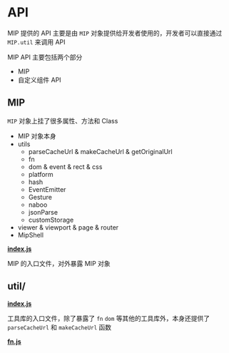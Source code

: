 # API

MIP 提供的 API 主要是由 `MIP` 对象提供给开发者使用的，开发者可以直接通过 `MIP.util` 来调用 API

MIP API 主要包括两个部分

- MIP
- 自定义组件 API

## MIP

`MIP` 对象上挂了很多属性、方法和 Class

- MIP 对象本身
- utils
  - parseCacheUrl & makeCacheUrl & getOriginalUrl
  - fn
  - dom & event & rect & css
  - platform
  - hash
  - EventEmitter
  - Gesture
  - naboo
  - jsonParse
  - customStorage
- viewer & viewport & page & router
- MipShell

[**index.js**](./mip.md)

MIP 的入口文件，对外暴露 MIP 对象

## util/

[**index.js**](./util/index.md)

工具库的入口文件，除了暴露了 `fn` `dom` 等其他的工具库外，本身还提供了 `parseCacheUrl` 和 `makeCacheUrl` 函数

[**fn.js**](./util/fn.md)
